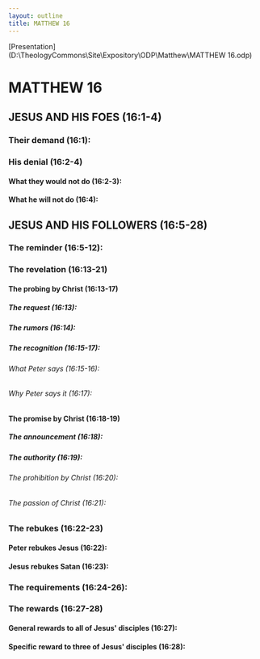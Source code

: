 ```yaml
---
layout: outline
title: MATTHEW 16
---
```

[Presentation](D:\TheologyCommons\Site\Expository\ODP\Matthew\MATTHEW 16.odp)
# MATTHEW 16
## JESUS AND HIS FOES (16:1-4) 
###  Their demand (16:1): 
###  His denial (16:2-4) 
####  What they would not do (16:2-3): 
####  What he will not do (16:4): 
## JESUS AND HIS FOLLOWERS (16:5-28) 
###  The reminder (16:5-12): 
###  The revelation (16:13-21) 
####  The probing by Christ (16:13-17) 
#####  The request (16:13): 
#####  The rumors (16:14): 
#####  The recognition (16:15-17): 
######  What Peter says (16:15-16): 
######  Why Peter says it (16:17): 
####  The promise by Christ (16:18-19) 
#####  The announcement (16:18): 
#####  The authority (16:19): 
######  The prohibition by Christ (16:20): 
######  The passion of Christ (16:21): 
###  The rebukes (16:22-23) 
####  Peter rebukes Jesus (16:22): 
####  Jesus rebukes Satan (16:23): 
###  The requirements (16:24-26): 
###  The rewards (16:27-28) 
####  General rewards to all of Jesus\' disciples (16:27): 
####  Specific reward to three of Jesus\' disciples (16:28): 
